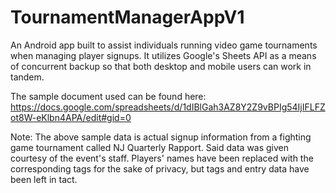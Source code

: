 # TournamentManagerAppV1
An Android app built to assist individuals running video game tournaments when managing player signups. It utilizes Google's Sheets API as a means of concurrent backup so that both desktop and mobile users can work in tandem. 

The sample document used can be found here: https://docs.google.com/spreadsheets/d/1dIBlGah3AZ8Y2Z9vBPIg54IjIFLFZot8W-eKlbn4APA/edit#gid=0

Note: The above sample data is actual signup information from a fighting game tournament called NJ Quarterly Rapport. Said data was given courtesy of the event's staff. Players' names have been replaced with the corresponding tags for the sake of privacy, but tags and entry data have been left in tact. 
